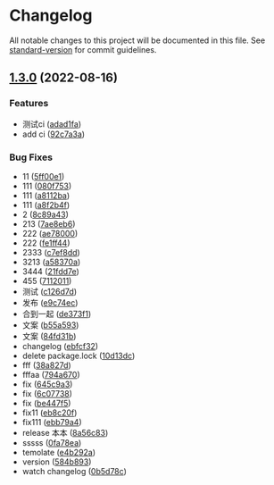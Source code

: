 # Changelog

All notable changes to this project will be documented in this file. See [standard-version](https://github.com/conventional-changelog/standard-version) for commit guidelines.

## [1.3.0](https://github.com/xgChange/basic-package/compare/v1.2.2...v1.3.0) (2022-08-16)


### Features

* 测试ci ([adad1fa](https://github.com/xgChange/basic-package/commit/adad1fa89fe89ca725c56ba2dac63645141a3247))
* add ci ([92c7a3a](https://github.com/xgChange/basic-package/commit/92c7a3af5ddd76afef00677fe0e823cb01122e5d))


### Bug Fixes

* 11 ([5ff00e1](https://github.com/xgChange/basic-package/commit/5ff00e12f8f45eabbbf72138c680bfabf157c668))
* 111 ([080f753](https://github.com/xgChange/basic-package/commit/080f7532bf0b3ecc6e4b7993a70600f7bef3e079))
* 111 ([a8112ba](https://github.com/xgChange/basic-package/commit/a8112bad0157c22238c5613b1ee55d08d15880b3))
* 111 ([a8f2b4f](https://github.com/xgChange/basic-package/commit/a8f2b4fe5a587f8d746b0fad9aa715a71baaf329))
* 2 ([8c89a43](https://github.com/xgChange/basic-package/commit/8c89a4353bbaa7b24444fb0da79d96cf5081b008))
* 213 ([7ae8eb6](https://github.com/xgChange/basic-package/commit/7ae8eb664b7e5acd44493d53b9602d318fe34cd9))
* 222 ([ae78000](https://github.com/xgChange/basic-package/commit/ae78000710816b15125965b4111d231225a0ad4a))
* 222 ([fe1ff44](https://github.com/xgChange/basic-package/commit/fe1ff44202063127fc3ccc1d26dc9719f6afb282))
* 2333 ([c7ef8dd](https://github.com/xgChange/basic-package/commit/c7ef8dddef3383638ed91b0b13a6a523b1c74b8c))
* 3213 ([a58370a](https://github.com/xgChange/basic-package/commit/a58370a7341e046bb2ddcc2ee06051f353c80c8f))
* 3444 ([21fdd7e](https://github.com/xgChange/basic-package/commit/21fdd7e636f9d92e80a0f7b420fbf5265d21fcc2))
* 455 ([7112011](https://github.com/xgChange/basic-package/commit/7112011cca7b1cbf3f7127671e1071e3de532b1a))
* 测试 ([c126d7d](https://github.com/xgChange/basic-package/commit/c126d7dd4c7f297e121b2bd79a417d9c95f52ecd))
* 发布 ([e9c74ec](https://github.com/xgChange/basic-package/commit/e9c74ecedd03ba1716c3cfa736431b9491f70b90))
* 合到一起 ([de373f1](https://github.com/xgChange/basic-package/commit/de373f1dca6984fb69311223508d9c2fabbc3ac0))
* 文案 ([b55a593](https://github.com/xgChange/basic-package/commit/b55a5933fc1c1d2d2877c9bcdc8d174e8b8d7bab))
* 文案 ([84fd31b](https://github.com/xgChange/basic-package/commit/84fd31b534dbdcaf5f8044c0df0d16e5497ed5b8))
* changelog ([ebfcf32](https://github.com/xgChange/basic-package/commit/ebfcf3229a0af011fa904225bb0e084e00b91e80))
* delete package.lock ([10d13dc](https://github.com/xgChange/basic-package/commit/10d13dca354952bcf6c6699849e182b910f788d5))
* fff ([38a827d](https://github.com/xgChange/basic-package/commit/38a827d5685987945866c5a74eb6f99295f2f2ec))
* fffaa ([794a670](https://github.com/xgChange/basic-package/commit/794a67067bd800ac42fe3a5dfc5caa4b92a1a6e2))
* fix ([645c9a3](https://github.com/xgChange/basic-package/commit/645c9a300a102fffd2d8ab8b7abd440a10f1af6a))
* fix ([6c07738](https://github.com/xgChange/basic-package/commit/6c0773831ebb2cd9ee9caf25b508fbf9250c1f33))
* fix ([be447f5](https://github.com/xgChange/basic-package/commit/be447f57ff9dba77cf50162939a326c9fad8e1cc))
* fix11 ([eb8c20f](https://github.com/xgChange/basic-package/commit/eb8c20f12e56be57e5da07bb24bc5d7abfb95c3e))
* fix111 ([ebb79a4](https://github.com/xgChange/basic-package/commit/ebb79a4dcb889f55c3f8a72cc7318e6e7be4a3fb))
* release 本本 ([8a56c83](https://github.com/xgChange/basic-package/commit/8a56c83fa1928ece608dabe486e9904015cdbd9f))
* sssss ([0fa78ea](https://github.com/xgChange/basic-package/commit/0fa78ea8fd4aebe89d2b6bf407b35484306148fd))
* temolate ([e4b292a](https://github.com/xgChange/basic-package/commit/e4b292aef05a44ef285d9247ca3d2b7e1b48e2fb))
* version ([584b893](https://github.com/xgChange/basic-package/commit/584b893f18bdee30d033fda7962a52c2c38d9a12))
* watch changelog ([0b5d78c](https://github.com/xgChange/basic-package/commit/0b5d78ceb05886742f1298e77bc1fbdafcbaab96))
